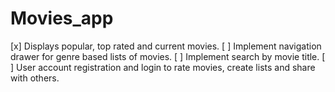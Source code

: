 # Movies_app

[x] Displays popular, top rated and current movies.
[ ] Implement navigation drawer for genre based lists of movies.
[ ] Implement search by movie title.
[ ] User account registration and login to rate movies, create lists and share with others.

